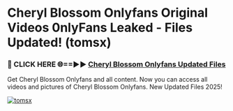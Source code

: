# Cheryl Blossom Onlyfans Original Videos 0nlyFans Leaked - Files Updated! (tomsx)

<h3>🔴 CLICK HERE 🌐==►► <a href="https://tinyurl.com/x26r9saj" rel="nofollow">Cheryl Blossom Onlyfans Updated Files</a></h3>

Get Cheryl Blossom Onlyfans and all content. Now you can access all videos and pictures of Cheryl Blossom Onlyfans. New Updated Files 2025!

[![tomsx](https://i.imgur.com/LkgZPqh.gif)](https://tinyurl.com/x26r9saj)
